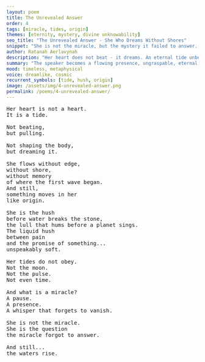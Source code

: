 ```yaml
---
layout: poem
title: The Unrevealed Answer
order: 4
tags: [miracle, tides, origin]
themes: [eternity, mystery, divine unknowability]
seo_title: "The Unrevealed Answer - She Who Dreams Without Shores"
snippet: "She is not the miracle, but the mystery it failed to answer. A tide of endless beginnings."
author: Ratanah Aerlavynah
description: "Her heart does not beat - it dreams. An eternal tide unbound by moon or memory."
summary: "The speaker becomes a flowing presence, ungraspable, eternal, and immune to definition."
mood: timeless, metaphysical
voice: dreamlike, cosmic
recurrent_symbols: [tide, hush, origin]
image: /assets/img/4-unrevealed-answer.png
permalink: /poems/4-unrevealed-answer/
---
```


<pre>
Her heart is not a heart.
It is a tide.

Not beating,
but pulling.

Not shaping the body,
but dreaming it.

She flows without edge,
without shore,
without memory 
of where the first wave began.
And still,
something moves in her
like origin.

She is the hush 
before water breaks the stone,
the lull that hums before a planet sings.
The liquid hush
between pain
and the promise of something...
unspeakably soft.

Her tides do not obey.
Not the moon.
Not the pulse.
Not even time.

And what is a miracle?
A pause.
A presence.
A whisper that forgets to vanish.

She is not the miracle.
She is the question
the miracle forgot to answer.

And still...
the waters rise.
</pre>
